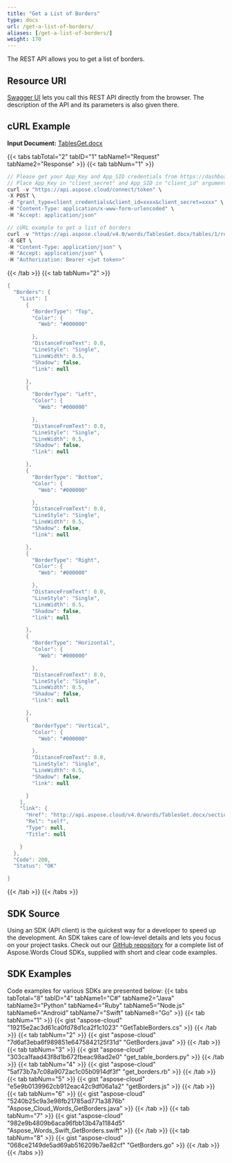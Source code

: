 ```yaml
---
title: "Get a List of Borders"
type: docs
url: /get-a-list-of-borders/
aliases: [/get-a-list-of-borders/]
weight: 170
---
```


The REST API allows you to get a list of borders. 

## Resource URI

[Swagger UI](https://apireference.aspose.cloud/words/#/Borders/GetBorders) lets you call this REST API directly from the browser. The description of the API and its parameters is also given there.

## cURL Example

**Input Document:** [TablesGet.docx](attachments/885355/1180119.docx)

{{< tabs tabTotal="2" tabID="1" tabName1="Request" tabName2="Response" >}}
{{< tab tabNum="1" >}}
```java
// Please get your App_Key and App_SID credentials from https://dashboard.aspose.cloud/#/apps.
// Place App_Key in "client_secret" and App_SID in "client_id" argument.
curl -v "https://api.aspose.cloud/connect/token" \
-X POST \
-d "grant_type=client_credentials&client_id=xxxx&client_secret=xxxx" \
-H "Content-Type: application/x-www-form-urlencoded" \
-H "Accept: application/json"

// cURL example to get a list of borders
curl -v "https://api.aspose.cloud/v4.0/words/TablesGet.docx/tables/1/rows/0/borders" \
-X GET \
-H "Content-Type: application/json" \
-H "Accept: application/json" \
-H "Authorization: Bearer <jwt token>"
```

{{< /tab >}}
{{< tab tabNum="2" >}}
```java
{
  "Borders": {
    "List": [
      {
        "BorderType": "Top",
        "Color": {
          "Web": "#000000"

        },
        "DistanceFromText": 0.0,
        "LineStyle": "Single",
        "LineWidth": 0.5,
        "Shadow": false,
        "link": null

      },
      {
        "BorderType": "Left",
        "Color": {
          "Web": "#000000"

        },
        "DistanceFromText": 0.0,
        "LineStyle": "Single",
        "LineWidth": 0.5,
        "Shadow": false,
        "link": null

      },
      {
        "BorderType": "Bottom",
        "Color": {
          "Web": "#000000"

        },
        "DistanceFromText": 0.0,
        "LineStyle": "Single",
        "LineWidth": 0.5,
        "Shadow": false,
        "link": null

      },
      {
        "BorderType": "Right",
        "Color": {
          "Web": "#000000"

        },
        "DistanceFromText": 0.0,
        "LineStyle": "Single",
        "LineWidth": 0.5,
        "Shadow": false,
        "link": null

      },
      {
        "BorderType": "Horizontal",
        "Color": {
          "Web": "#000000"

        },
        "DistanceFromText": 0.0,
        "LineStyle": "Single",
        "LineWidth": 0.5,
        "Shadow": false,
        "link": null

      },
      {
        "BorderType": "Vertical",
        "Color": {
          "Web": "#000000"

        },
        "DistanceFromText": 0.0,
        "LineStyle": "Single",
        "LineWidth": 0.5,
        "Shadow": false,
        "link": null

      }
    ],
    "link": {
      "Href": "http://api.aspose.cloud/v4.0/words/TablesGet.docx/sections/0/tables/1/rows/0/borders",
      "Rel": "self",
      "Type": null,
      "Title": null

    }
  },
  "Code": 200,
  "Status": "OK"

}
```

{{< /tab >}}
{{< /tabs >}}
## SDK Source

Using an SDK (API client) is the quickest way for a developer to speed up the development. An SDK takes care of low-level details and lets you focus on your project tasks. Check out our [GitHub repository](https://github.com/aspose-words-cloud) for a complete list of Aspose.Words Cloud SDKs, supplied with short and clear code examples.

## SDK Examples

Code examples for various SDKs are presented below:
{{< tabs tabTotal="8" tabID="4" tabName1="C#" tabName2="Java" tabName3="Python" tabName4="Ruby" tabName5="Node.js" tabName6="Android" tabName7="Swift" tabName8="Go" >}}
{{< tab tabNum="1" >}}
{{< gist "aspose-cloud" "19215e2ac3d61ca0fd78d1ca2f1c1023" "GetTableBorders.cs" >}}
{{< /tab >}}
{{< tab tabNum="2" >}}
{{< gist "aspose-cloud" "7d6af3eba6f989851e6475842125f31d" "GetBorders.java" >}}
{{< /tab >}}
{{< tab tabNum="3" >}}
{{< gist "aspose-cloud" "303ca1faad43f8d1b672fbeac98ad2e0" "get_table_borders.py" >}}
{{< /tab >}}
{{< tab tabNum="4" >}}
{{< gist "aspose-cloud" "5af73b7a7c08a9072ac1c05b0914df3f" "get_borders.rb" >}}
{{< /tab >}}
{{< tab tabNum="5" >}}
{{< gist "aspose-cloud" "e5e9b0139962cb912eac42c9df06a1a2" "getBorders.js" >}}
{{< /tab >}}
{{< tab tabNum="6" >}}
{{< gist "aspose-cloud" "5240b25c9a3e98fb21785ad771a3876b" "Aspose_Cloud_Words_GetBorders.java" >}}
{{< /tab >}}
{{< tab tabNum="7" >}}
{{< gist "aspose-cloud" "982e9b4809b6aca96fbb13b47a1184d5" "Aspose_Words_Swift_GetBorders.swift" >}}
{{< /tab >}}
{{< tab tabNum="8" >}}
{{< gist "aspose-cloud" "068ce2149de5ad69ab516209b7ae82cf" "GetBorders.go" >}}
{{< /tab >}}
{{< /tabs >}}
